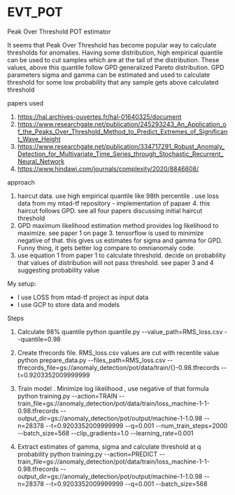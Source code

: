 # EVT_POT
Peak Over Threshold POT estimator

It seems that Peak Over Threshold has become popular way to calculate thresholds for anomalies. Having some distribution, high empirical quantile can be used to cut samples which are at the tail of the distribution. These values, above this quantile follow GPD generalized Pareto distribution. GPD parameters sigma and gamma can be estimated and used to calculate threshold for some low probability that any sample gets above calculated threshold

papers used 

1. https://hal.archives-ouvertes.fr/hal-01640325/document
2. https://www.researchgate.net/publication/245293243_An_Application_of_the_Peaks_Over_Threshold_Method_to_Predict_Extremes_of_Significant_Wave_Height
3. https://www.researchgate.net/publication/334717291_Robust_Anomaly_Detection_for_Multivariate_Time_Series_through_Stochastic_Recurrent_Neural_Network
4. https://www.hindawi.com/journals/complexity/2020/8846608/

approach

1. haircut data. use high empirical quantile like 98th percentile . use loss data from my mtad-tf repository - implementation of papaer 4. this haircut follows GPD. see all four papers discussing initial haircut threshold
2. GPD maximum likelihood estimation method provides log likelihood to maximize. see paper 1 on page 3. tensorflow is used to minimize negative of that. this gives us estimates for sigma and gamma for GPD. Funny thing, it gets better log compare to omnianomaly code.
3. use equation 1 from paper 1 to calculate threshold. decide on probability that values of distribution will not pass threshold. see paper 3 and 4 suggesting probability value


My setup:
- I use LOSS from mtad-tf project as input data
- I use GCP to store data and models

Steps

1. Calculate 98% quantile
python quantile.py --value_path=RMS_loss.csv --quantile=0.98

2. Create tfrecords file. RMS_loss.csv values are cut with recentile value 
python prepare_data.py --files_path=RMS_loss.csv --tfrecords_file=gs://anomaly_detection/pot/data/train/{}-0.98.tfrecords --t=0.9203352009999999

3. Train model . Minimize log likelihood , use negative of that formula
python training.py --action=TRAIN --train_file=gs://anomaly_detection/pot/data/train/loss_machine-1-1-0.98.tfrecords --output_dir=gs://anomaly_detection/pot/output/machine-1-1.0.98 --n=28378 --t=0.9203352009999999 --q=0.001 --num_train_steps=2000 --batch_size=568 --clip_gradients=1.0 --learning_rate=0.001

4. Extract estimates of gamma, sigma and calculate threshold at q probability
python training.py --action=PREDICT --train_file=gs://anomaly_detection/pot/data/train/loss_machine-1-1-0.98.tfrecords --output_dir=gs://anomaly_detection/pot/output/machine-1-1.0.98 --n=28378 --t=0.9203352009999999 --q=0.001 --batch_size=568
